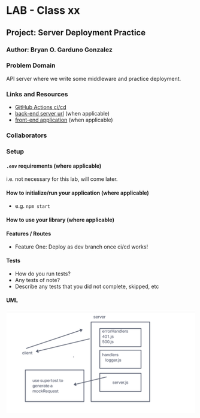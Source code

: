 # LAB - Class xx

## Project: Server Deployment Practice

### Author: Bryan O. Garduno Gonzalez

### Problem Domain  

API server where we write some middleware and practice deployment. 

### Links and Resources

- [GitHub Actions ci/cd](https://github.com/brosmar18/server-deployment-practice/actions) 
- [back-end server url](http://xyz.com) (when applicable)
- [front-end application](http://xyz.com) (when applicable)

### Collaborators

### Setup

#### `.env` requirements (where applicable)

i.e. not necessary for this lab, will come later. 


#### How to initialize/run your application (where applicable)

- e.g. `npm start`

#### How to use your library (where applicable)

#### Features / Routes

- Feature One: Deploy as dev branch once ci/cd works!


#### Tests

<!-- Fill this in as you see fit -->

- How do you run tests?
- Any tests of note?
- Describe any tests that you did not complete, skipped, etc

#### UML

![Lab-1 UML](assets/lab-01-uml.png)